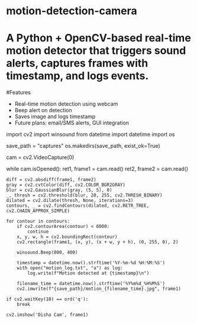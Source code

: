# motion-detection-camera
# A Python + OpenCV-based real-time motion detector that triggers sound alerts, captures frames with timestamp, and logs events.

#Features
- Real-time motion detection using webcam
- Beep alert on detection
- Saves image and logs timestamp
- Future plans: email/SMS alerts, GUI integration

import cv2
import winsound
from datetime import datetime
import os

save_path = "captures"
os.makedirs(save_path, exist_ok=True)

cam = cv2.VideoCapture(0)

while cam.isOpened():
    ret1, frame1 = cam.read()
    ret2, frame2 = cam.read()

    diff = cv2.absdiff(frame1, frame2)
    gray = cv2.cvtColor(diff, cv2.COLOR_BGR2GRAY)
    blur = cv2.GaussianBlur(gray, (5, 5), 0)
    _, thresh = cv2.threshold(blur, 20, 255, cv2.THRESH_BINARY)
    dilated = cv2.dilate(thresh, None, iterations=3)
    contours, _ = cv2.findContours(dilated, cv2.RETR_TREE, cv2.CHAIN_APPROX_SIMPLE)

    for contour in contours:
        if cv2.contourArea(contour) < 6000:
            continue
        x, y, w, h = cv2.boundingRect(contour)
        cv2.rectangle(frame1, (x, y), (x + w, y + h), (0, 255, 0), 2)

        winsound.Beep(800, 400)

        timestamp = datetime.now().strftime('%Y-%m-%d %H:%M:%S')
        with open("motion_log.txt", "a") as log:
            log.write(f"Motion detected at {timestamp}\n")

        filename_time = datetime.now().strftime('%Y%m%d_%H%M%S')
        cv2.imwrite(f"{save_path}/motion_{filename_time}.jpg", frame1)

    if cv2.waitKey(10) == ord('q'):
        break

    cv2.imshow('Disha Cam', frame1)
